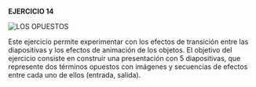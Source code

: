 **EJERCICIO 14**

![LOS OPUESTOS](https://assets.sutori.com/user-uploads/image/fddc0262-5f00-4c2b-af44-f72d093137c6/37fe9856e0ad81878b55c678b4afcc49.jpeg)

Este ejercicio permite experimentar con los efectos de transición entre las diapositivas y los efectos de animación de los objetos. El objetivo del ejercicio consiste en construir una presentación con 5 diapositivas, que represente dos términos opuestos con imágenes y secuencias de efectos entre cada uno de ellos (entrada, salida).


<!--stackedit_data:
eyJoaXN0b3J5IjpbMTE1ODQ5MzcyM119
-->